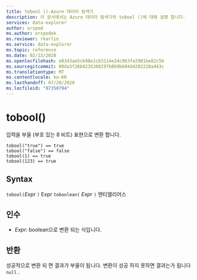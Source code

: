 ```yaml
---
title: tobool ()-Azure 데이터 탐색기
description: 이 문서에서는 Azure 데이터 탐색기의 tobool ()에 대해 설명 합니다.
services: data-explorer
author: orspod
ms.author: orspodek
ms.reviewer: rkarlin
ms.service: data-explorer
ms.topic: reference
ms.date: 02/13/2020
ms.openlocfilehash: e0343ae5cb98e1cb3114e24c963fe2981be82c5b
ms.sourcegitcommit: 09da3f26b4235368297b8b9b604d4282228a443c
ms.translationtype: MT
ms.contentlocale: ko-KR
ms.lasthandoff: 07/28/2020
ms.locfileid: "87350794"
---
```

# <a name="tobool"></a>tobool()

입력을 부울 (부호 있는 8 비트) 표현으로 변환 합니다.

```kusto
tobool("true") == true
tobool("false") == false
tobool(1) == true
tobool(123) == true
```

## <a name="syntax"></a>Syntax

`tobool(`*Expr* `)` 
 Expr `toboolean(` *Expr* `)` 앤티앨리어스

## <a name="arguments"></a>인수

* *Expr*: boolean으로 변환 되는 식입니다. 

## <a name="returns"></a>반환

성공적으로 변환 되 면 결과가 부울이 됩니다.
변환이 성공 하지 못하면 결과는가 됩니다 `null` .
